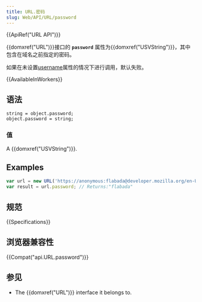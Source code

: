 ```yaml
---
title: URL.密码
slug: Web/API/URL/password
---
```


{{ApiRef("URL API")}}

{{domxref("URL")}}接口的 **`password`** 属性为{{domxref("USVString")}}，其中包含在域名之前指定的密码。

如果在未设置[username](/zh-CN/docs/Web/API/URL/username)属性的情况下进行调用，默认失败。

{{AvailableInWorkers}}

## 语法

```plain
string = object.password;
object.password = string;
```

### 值

A {{domxref("USVString")}}.

## Examples

```js
var url = new URL('https://anonymous:flabada@developer.mozilla.org/en-US/docs/Web/API/URL/password');
var result = url.password; // Returns:"flabada"
```

## 规范

{{Specifications}}

## 浏览器兼容性

{{Compat("api.URL.password")}}

## 参见

- The {{domxref("URL")}} interface it belongs to.
